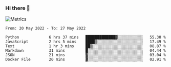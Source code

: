 ### Hi there 👋

![Metrics](https://github.com/radoapx/radoapx/blob/main/github-metrics.svg)

<!--START_SECTION:waka-->

```text
From: 20 May 2022 - To: 27 May 2022

Python             6 hrs 37 mins   █████████████▓░░░░░░░░░░░   55.30 %
JavaScript         2 hrs 5 mins    ████▒░░░░░░░░░░░░░░░░░░░░   17.49 %
Text               1 hr 3 mins     ██▒░░░░░░░░░░░░░░░░░░░░░░   08.87 %
Markdown           31 mins         █░░░░░░░░░░░░░░░░░░░░░░░░   04.44 %
JSON               21 mins         ▓░░░░░░░░░░░░░░░░░░░░░░░░   03.04 %
Docker File        20 mins         ▓░░░░░░░░░░░░░░░░░░░░░░░░   02.91 %
```

<!--END_SECTION:waka-->

<!--
**radoapx/radoapx** is a ✨ _special_ ✨ repository because its `README.md` (this file) appears on your GitHub profile.

Here are some ideas to get you started:

- 🔭 I’m currently working on ...
- 🌱 I’m currently learning ...
- 👯 I’m looking to collaborate on ...
- 🤔 I’m looking for help with ...
- 💬 Ask me about ...
- 📫 How to reach me: ...
- 😄 Pronouns: ...
- ⚡ Fun fact: ...
-->
